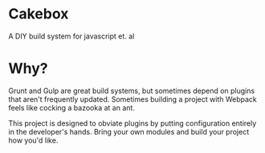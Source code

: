 # Cakebox
A DIY build system for javascript et. al

# Why?
Grunt and Gulp are great build systems, but sometimes depend on plugins that aren't frequently updated.
Sometimes building a project with Webpack feels like cocking a bazooka at an ant.

This project is designed to obviate plugins by putting configuration entirely in the developer's hands.
Bring your own modules and build your project how you'd like.
